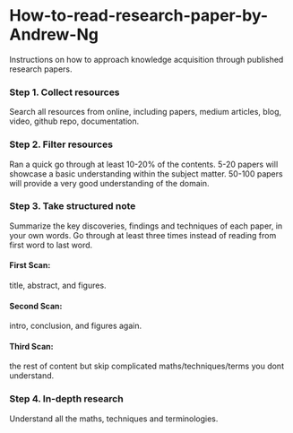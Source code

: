 # How-to-read-research-paper-by-Andrew-Ng
Instructions on how to approach knowledge acquisition through published research papers. 

### Step 1. Collect resources  

Search all resources from online, including papers, medium articles, blog, video, github repo, documentation.

### Step 2. Filter resources

Ran a quick go through at least 10-20% of the contents. 
5-20 papers will showcase a basic understanding within the subject matter.
50-100 papers will provide a very good understanding of the domain. 

### Step 3. Take structured note 

Summarize the key discoveries, findings and techniques of each paper, in your own words.
Go through at least three times instead of reading from first word to last word. 

#### First Scan: 
title, abstract, and figures. 

#### Second Scan: 
intro, conclusion, and figures again.

#### Third Scan: 
the rest of content but skip complicated maths/techniques/terms you dont understand. 


### Step 4. In-depth research 

Understand all the maths, techniques and terminologies.
